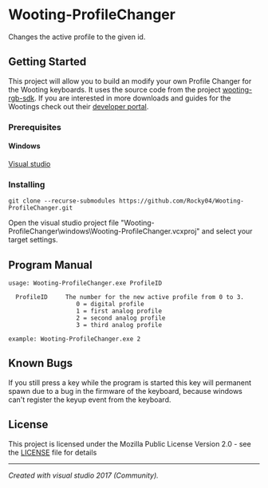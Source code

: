 # Wooting-ProfileChanger
Changes the active profile to the given id.

## Getting Started

This project will allow you to build an modify your own Profile Changer for the Wooting keyboards. It uses the source code from the project [wooting-rgb-sdk](https://github.com/WootingKb/wooting-rgb-sdk). If you are interested in more downloads and guides for the Wootings check out their [developer portal](https://dev.wooting.nl).


### Prerequisites

#### Windows
[Visual studio](https://visualstudio.microsoft.com/)

### Installing
```
git clone --recurse-submodules https://github.com/Rocky04/Wooting-ProfileChanger.git
```
Open the visual studio project file "Wooting-ProfileChanger\windows\Wooting-ProfileChanger.vcxproj" and select your target settings.

## Program Manual
```
usage: Wooting-ProfileChanger.exe ProfileID

  ProfileID     The number for the new active profile from 0 to 3.
                   0 = digital profile
                   1 = first analog profile
                   2 = second analog profile
                   3 = third analog profile

example: Wooting-ProfileChanger.exe 2
```

## Known Bugs
If you still press a key while the program is started this key will permanent spawn due to a bug in the firmware of the keyboard, because windows can't register the keyup event from the keyboard.

## License
This project is licensed under the Mozilla Public License Version 2.0 - see the [LICENSE](LICENSE) file for details
<hr>
<i>Created with visual studio 2017 (Community).</i>
